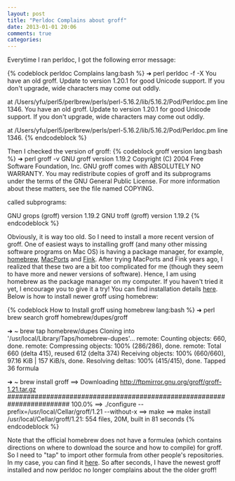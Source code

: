 ```yaml
---
layout: post
title: "Perldoc Complains about groff"
date: 2013-01-01 20:06
comments: true
categories: 
---
```

Everytime I ran perldoc, I got the following error message:

{% codeblock perldoc Complains lang:bash %}
➜  perl  perldoc -f -X
You have an old groff. Update to version 1.20.1 for good Unicode support.
If you don't upgrade, wide characters may come out oddly.

 at /Users/yfu/perl5/perlbrew/perls/perl-5.16.2/lib/5.16.2/Pod/Perldoc.pm line 1346.
 You have an old groff. Update to version 1.20.1 for good Unicode support.
 If you don't upgrade, wide characters may come out oddly.

  at /Users/yfu/perl5/perlbrew/perls/perl-5.16.2/lib/5.16.2/Pod/Perldoc.pm line 1346.
{% endcodeblock %}

Then I checked the version of groff:
{% codeblock groff version lang:bash %}
➜  perl  groff -v
GNU groff version 1.19.2
Copyright (C) 2004 Free Software Foundation, Inc.
GNU groff comes with ABSOLUTELY NO WARRANTY.
You may redistribute copies of groff and its subprograms
under the terms of the GNU General Public License.
For more information about these matters, see the file named COPYING.

called subprograms:

GNU grops (groff) version 1.19.2
GNU troff (groff) version 1.19.2
{% endcodeblock %}

Obviously, it is way too old. So I need to install a more recent version of groff. One of easiest ways to installing groff (and many other missing software programs on Mac OS) is having a package manager, for example, [homebrew](http://mxcl.github.com/homebrew/),  [MacPorts](http://www.macports.org/) and [Fink](http://www.finkproject.org/). After trying MacPorts and Fink years ago, I realized that these two are a bit too complicated for me (though they seem to have more and newer versions of software). Hence, I am using homebrew as the package manager on my computer. If you haven't tried it yet, I encourage you to give it a try! You can find installation details [here](http://mxcl.github.com/homebrew/). Below is how to install newer groff using homebrew:
<!--more-->

{% codeblock How to Install groff using homebrew lang:bash %}
➜  perl  brew search groff
homebrew/dupes/groff

➜  ~  brew tap homebrew/dupes
Cloning into '/usr/local/Library/Taps/homebrew-dupes'...
remote: Counting objects: 660, done.
remote: Compressing objects: 100% (286/286), done.
remote: Total 660 (delta 415), reused 612 (delta 374)
Receiving objects: 100% (660/660), 97.16 KiB | 157 KiB/s, done.
Resolving deltas: 100% (415/415), done.
Tapped 36 formula

➜  ~  brew install groff
==> Downloading http://ftpmirror.gnu.org/groff/groff-1.21.tar.gz
######################################################################## 100.0%
==> ./configure --prefix=/usr/local/Cellar/groff/1.21 --without-x
==> make
==> make install
/usr/local/Cellar/groff/1.21: 554 files, 20M, built in 81 seconds
{% endcodeblock %}

Note that the official homebrew does not have a formulea (which contains directions on where to download the source and how to compile) for groff. So I need to "tap" to import other formula from other people's repositories. In my case, you can find it [here](http://braumeister.org/repos/Homebrew/homebrew-dupes/formula/groff). So after seconds, I have the newest groff installed and now perldoc no longer complains about the the older groff!